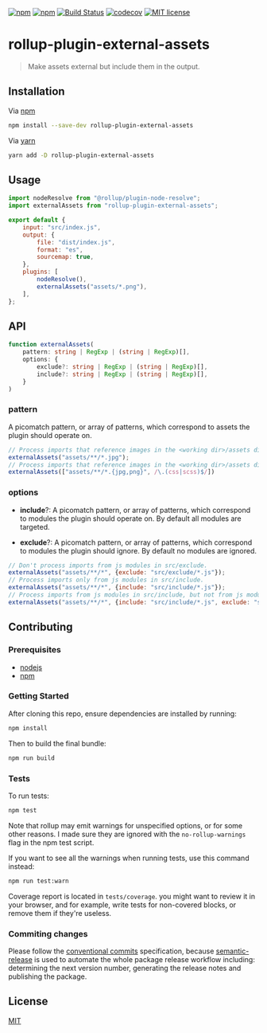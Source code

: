 [![npm](https://img.shields.io/npm/dt/rollup-plugin-external-assets)](https://www.npmjs.com/package/rollup-plugin-external-assets)
[![npm](https://img.shields.io/npm/v/rollup-plugin-external-assets)](https://www.npmjs.com/package/rollup-plugin-external-assets)
[![Build Status](https://travis-ci.com/soufyakoub/rollup-plugin-external-assets.svg?branch=master)](https://travis-ci.com/soufyakoub/rollup-plugin-external-assets)
[![codecov](https://codecov.io/gh/soufyakoub/rollup-plugin-external-assets/branch/master/graph/badge.svg)](https://codecov.io/gh/soufyakoub/rollup-plugin-external-assets)
[![MIT license](https://img.shields.io/badge/License-MIT-blue.svg)][1]

# rollup-plugin-external-assets
> Make assets external but include them in the output.

## Installation

Via [npm][2]

```sh
npm install --save-dev rollup-plugin-external-assets
```

Via [yarn][3]

```sh
yarn add -D rollup-plugin-external-assets
```

## Usage

```javascript
import nodeResolve from "@rollup/plugin-node-resolve";
import externalAssets from "rollup-plugin-external-assets";

export default {
	input: "src/index.js",
	output: {
		file: "dist/index.js",
		format: "es",
		sourcemap: true,
	},
	plugins: [
		nodeResolve(),
		externalAssets("assets/*.png"),
	],
};
```

## API

```typescript
function externalAssets(
	pattern: string | RegExp | (string | RegExp)[],
	options: {
		exclude?: string | RegExp | (string | RegExp)[],
		include?: string | RegExp | (string | RegExp)[],
	}
)
```

### pattern

A picomatch pattern, or array of patterns, which correspond to assets the plugin should operate on.

```javascript
// Process imports that reference images in the <working dir>/assets directory.
externalAssets("assets/**/*.jpg");
// Process imports that reference images in the <working dir>/assets directory, and all stylesheet files.
externalAssets(["assets/**/*.{jpg,png}", /\.(css|scss)$/])
```

### options

- **include**?: A picomatch pattern, or array of patterns,
which correspond to modules the plugin should operate on.
By default all modules are targeted.

- **exclude**?: A picomatch pattern, or array of patterns,
which correspond to modules the plugin should ignore.
By default no modules are ignored.

```javascript
// Don't process imports from js modules in src/exclude.
externalAssets("assets/**/*", {exclude: "src/exclude/*.js"});
// Process imports only from js modules in src/include.
externalAssets("assets/**/*", {include: "src/include/*.js"});
// Process imports from js modules in src/include, but not from js modules in src/exclude.
externalAssets("assets/**/*", {include: "src/include/*.js", exclude: "src/exclude/*.js"});
```

## Contributing

### Prerequisites
- [nodejs][4]
- [npm][2]

### Getting Started

After cloning this repo, ensure dependencies are installed by running:

```sh
npm install
```

Then to build the final bundle:

```sh
npm run build
```

### Tests

To run tests:

```sh
npm test
```

Note that rollup may emit warnings for unspecified options, or for some other reasons.
I made sure they are ignored with the `no-rollup-warnings` flag in the npm test script.

If you want to see all the warnings when running tests, use this command instead:

```sh
npm run test:warn
```

Coverage report is located in `tests/coverage`.
you might want to review it in your browser, and for example,
write tests for non-covered blocks, or remove them if they're useless.

### Commiting changes

Please follow the [conventional commits][5] specification, because [semantic-release][6] is used to automate the whole package release workflow including: determining the next version number, generating the release notes and publishing the package.

## License

[MIT][1]

[1]: LICENSE
[2]: https://npmjs.org/
[3]: https://yarnpkg.com
[4]: https://nodejs.org
[5]: https://www.conventionalcommits.org/en/v1.0.0/
[6]: https://github.com/semantic-release/semantic-release
